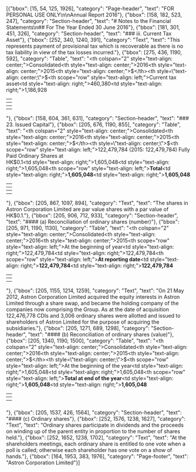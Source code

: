 [{"bbox": [15, 54, 125, 1926], "category": "Page-header", "text": "FOR PERSONAL USE ONLY\n\nAnnual Report 2016"}, {"bbox": [158, 182, 523, 247], "category": "Section-header", "text": "# Notes to the Financial Statements\n## For The Year Ended 30 June 2016"}, {"bbox": [181, 301, 451, 326], "category": "Section-header", "text": "### iii. Current Tax Asset"}, {"bbox": [252, 340, 1240, 391], "category": "Text", "text": "This represents payment of provisional tax which is recoverable as there is no tax liability in view of the tax losses incurred."}, {"bbox": [275, 436, 1190, 592], "category": "Table", "text": "<table><thead><tr><th></th><th colspan=\"2\" style=\"text-align: center;\">Consolidated</th></tr><tr><th></th><th style=\"text-align: center;\">2016</th><th style=\"text-align: center;\">2015</th></tr><tr><th></th><th style=\"text-align: center;\">$</th><th style=\"text-align: center;\">$</th></tr></thead><tbody><tr><th scope=\"row\" style=\"text-align: left;\">Current tax asset</th><td style=\"text-align: right;\">460,380</td><td style=\"text-align: right;\">1,186,928</td></tr></tbody></table>"}, {"bbox": [158, 604, 361, 631], "category": "Section-header", "text": "### 23. Issued Capital"}, {"bbox": [205, 676, 1190, 855], "category": "Table", "text": "<table><thead><tr><th></th><th colspan=\"2\" style=\"text-align: center;\">Consolidated</th></tr><tr><th></th><th style=\"text-align: center;\">2016</th><th style=\"text-align: center;\">2015</th></tr><tr><th></th><th style=\"text-align: center;\">$</th><th style=\"text-align: center;\">$</th></tr></thead><tbody><tr><th scope=\"row\" style=\"text-align: left;\">122,479,784 (2015: 122,479,784) Fully Paid Ordinary Shares at<br>HK$0.1</th><td style=\"text-align: right;\">1,605,048</td><td style=\"text-align: right;\">1,605,048</td></tr></tbody><tfoot><tr><th scope=\"row\" style=\"text-align: left;\"><strong>Total</strong></th><td style=\"text-align: right;\"><strong>1,605,048</strong></td><td style=\"text-align: right;\"><strong>1,605,048</strong></td></tr></tfoot></table>"}, {"bbox": [205, 867, 1097, 894], "category": "Text", "text": "The shares in Astron Corporation Limited are par value shares with a par value of HK$0.1."}, {"bbox": [205, 906, 712, 933], "category": "Section-header", "text": "#### (a) Reconciliation of ordinary shares (number)"}, {"bbox": [205, 971, 1190, 1130], "category": "Table", "text": "<table><thead><tr><th></th><th colspan=\"2\" style=\"text-align: center;\">Consolidated</th></tr><tr><th></th><th style=\"text-align: center;\">2016</th><th style=\"text-align: center;\">2015</th></tr></thead><tbody><tr><th scope=\"row\" style=\"text-align: left;\">At the beginning of year</th><td style=\"text-align: right;\">122,479,784</td><td style=\"text-align: right;\">122,479,784</td></tr><tr><th scope=\"row\" style=\"text-align: left;\"><strong>At reporting date</strong></th><td style=\"text-align: right;\"><strong>122,479,784</strong></td><td style=\"text-align: right;\"><strong>122,479,784</strong></td></tr></tbody></table>"}, {"bbox": [205, 1155, 1214, 1259], "category": "Text", "text": "On 21 May 2012, Astron Corporation Limited acquired the equity interests in Astron Limited through a share swap, and became the holding company of the companies now comprising the Group. As at the date of acquisition 122,476,778 CDIs and 3,006 ordinary shares were allotted and issued to shareholders of Astron Limited for the purpose of acquiring the subsidiaries."}, {"bbox": [205, 1271, 689, 1298], "category": "Section-header", "text": "#### (b) Reconciliation of ordinary shares (value)"}, {"bbox": [205, 1340, 1190, 1500], "category": "Table", "text": "<table><thead><tr><th></th><th colspan=\"2\" style=\"text-align: center;\">Consolidated</th></tr><tr><th></th><th style=\"text-align: center;\">2016</th><th style=\"text-align: center;\">2015</th></tr><tr><th></th><th style=\"text-align: center;\">$</th><th style=\"text-align: center;\">$</th></tr></thead><tbody><tr><th scope=\"row\" style=\"text-align: left;\">At the beginning of the year</th><td style=\"text-align: right;\">1,605,048</td><td style=\"text-align: right;\">1,605,048</td></tr></tbody><tfoot><tr><th scope=\"row\" style=\"text-align: left;\"><strong>Total at end of the year</strong></th><td style=\"text-align: right;\"><strong>1,605,048</strong></td><td style=\"text-align: right;\"><strong>1,605,048</strong></td></tr></tfoot></table>"}, {"bbox": [205, 1537, 426, 1564], "category": "Section-header", "text": "#### (c) Ordinary shares"}, {"bbox": [252, 1576, 1238, 1627], "category": "Text", "text": "Ordinary shares participate in dividends and the proceeds on winding up of the parent entity in proportion to the number of shares held."}, {"bbox": [252, 1652, 1238, 1702], "category": "Text", "text": "At the shareholders meetings, each ordinary share is entitled to one vote when a poll is called; otherwise each shareholder has one vote on a show of hands."}, {"bbox": [164, 1953, 383, 1976], "category": "Page-footer", "text": "Astron Corporation Limited"}]